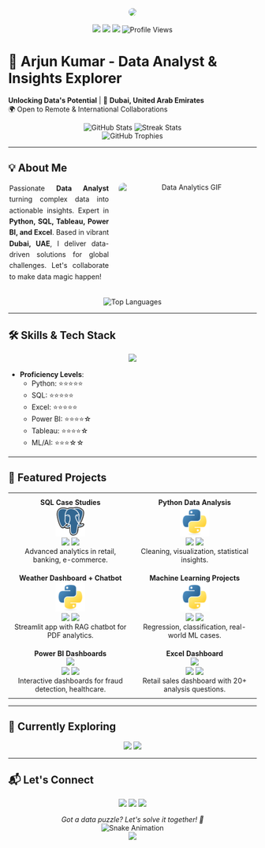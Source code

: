 <div align="center">
  <img src="https://capsule-render.vercel.app/api?type=waving&color=0:3776AB,100:00bc8c&height=200&section=header&text=Arjun%20Kumar&fontSize=80&fontAlignY=35&animation=twinkling&fontColor=ffffff&desc=Data%20Analyst%20in%20Dubai&descSize=20&descAlignY=55" style="border-radius: 15px;" />
  <br>
  <p>
    <a href="https://www.linkedin.com/in/arjun-analytics/"><img src="https://img.shields.io/badge/LinkedIn-0077B5?style=for-the-badge&logo=linkedin&logoColor=white"/></a>
    <a href="https://my-data-story.lovable.app"><img src="https://img.shields.io/badge/Portfolio-9b59b6?style=for-the-badge&logo=chrome&logoColor=white"/></a>
    <a href="mailto:arjunkguru2969@gmail.com"><img src="https://img.shields.io/badge/Email-D14836?style=for-the-badge&logo=gmail&logoColor=white"/></a>
    <img src="https://komarev.com/ghpvc/?username=arjun9669&style=for-the-badge&color=brightgreen" alt="Profile Views"/>
  </p>
</div>

# 🌟 Arjun Kumar - Data Analyst & Insights Explorer

**Unlocking Data's Potential** | 📍 **Dubai, United Arab Emirates**  
🌍 Open to Remote & International Collaborations

<div align="center">
  <img src="https://github-readme-stats.vercel.app/api?username=arjun9669&show_icons=true&theme=radical&hide_border=true&bg_color=0D1117&title_color=ffffff&text_color=ffffff&icon_color=00bc8c" alt="GitHub Stats" />
  <img src="https://github-readme-streak-stats.herokuapp.com/?user=arjun9669&theme=radical&hide_border=true&background=0D1117&stroke=ffffff&ring=00bc8c&fire=00bc8c&currStreakLabel=ffffff&currStreakNum=ffffff&sideNums=ffffff&sideLabels=ffffff&dates=ffffff" alt="Streak Stats" />
</div>

<div align="center">
  <img src="https://github-profile-trophy.vercel.app/?username=arjun9669&theme=radical&no-bg=true&margin-w=15&margin-h=15" alt="GitHub Trophies" />
</div>

---

## 💡 About Me

<div align="center">
  <img align="right" src="https://media.giphy.com/media/lPQTfptHL3IcM5M7jK/giphy.gif" width="280" height="180" alt="Data Analytics GIF" style="border-radius: 10px; margin-left: 20px;" />
  <p align="left" style="max-width: 500px; text-align: justify; line-height: 1.6;">
    Passionate <strong>Data Analyst</strong> turning complex data into actionable insights. Expert in <strong>Python, SQL, Tableau, Power BI, and Excel</strong>. Based in vibrant <strong>Dubai, UAE</strong>, I deliver data-driven solutions for global challenges. Let's collaborate to make data magic happen!
  </p>
</div>
<br clear="both">

<div align="center">
  <img src="https://github-readme-stats.vercel.app/api/top-langs/?username=arjun9669&layout=compact&theme=radical&hide_border=true&bg_color=0D1117&title_color=ffffff&text_color=ffffff" alt="Top Languages" />
</div>

---

## 🛠️ Skills & Tech Stack

<div align="center">
  <img src="https://skillicons.dev/icons?i=python,postgres,excel,tableau,powerbi,jupyter,pandas,numpy,matplotlib,sklearn,streamlit" />
</div>

- **Proficiency Levels**:
  - Python: ⭐⭐⭐⭐⭐
  - SQL: ⭐⭐⭐⭐⭐
  - Excel: ⭐⭐⭐⭐⭐
  - Power BI: ⭐⭐⭐⭐☆
  - Tableau: ⭐⭐⭐⭐☆
  - ML/AI: ⭐⭐⭐☆☆

---

## 🚀 Featured Projects

<table align="center">
  <tr>
    <td align="center" width="50%" style="padding: 10px;">
      <strong>SQL Case Studies</strong><br>
      <a href="https://github.com/arjun9669/SQL"><img src="https://raw.githubusercontent.com/devicons/devicon/master/icons/postgresql/postgresql-original.svg" width="60" /></a><br>
      <a href="https://github.com/arjun9669/SQL"><img src="https://img.shields.io/badge/Code-181717?style=for-the-badge&logo=github&logoColor=white"/></a>
      <a href="https://my-data-story.lovable.app"><img src="https://img.shields.io/badge/Demo-8e44ad?style=for-the-badge&logoColor=white"/></a><br>
      Advanced analytics in retail, banking, e-commerce.
    </td>
    <td align="center" width="50%" style="padding: 10px;">
      <strong>Python Data Analysis</strong><br>
      <a href="https://github.com/arjun9669/Python"><img src="https://raw.githubusercontent.com/devicons/devicon/master/icons/python/python-original.svg" width="60" /></a><br>
      <a href="https://github.com/arjun9669/Python"><img src="https://img.shields.io/badge/Code-181717?style=for-the-badge&logo=github&logoColor=white"/></a>
      <a href="https://my-data-story.lovable.app"><img src="https://img.shields.io/badge/Demo-8e44ad?style=for-the-badge&logoColor=white"/></a><br>
      Cleaning, visualization, statistical insights.
    </td>
  </tr>
  <tr>
    <td align="center" width="50%" style="padding: 10px;">
      <strong>Weather Dashboard + Chatbot</strong><br>
      <a href="https://github.com/arjun9669/Weather-Prediction-And-Chat-BOT"><img src="https://raw.githubusercontent.com/devicons/devicon/master/icons/python/python-original.svg" width="60" /></a><br>
      <a href="https://github.com/arjun9669/Weather-Prediction-And-Chat-BOT"><img src="https://img.shields.io/badge/Code-181717?style=for-the-badge&logo=github&logoColor=white"/></a>
      <a href="https://my-data-story.lovable.app"><img src="https://img.shields.io/badge/Live-27ae60?style=for-the-badge&logoColor=white"/></a><br>
      Streamlit app with RAG chatbot for PDF analytics.
    </td>
    <td align="center" width="50%" style="padding: 10px;">
      <strong>Machine Learning Projects</strong><br>
      <a href="https://github.com/arjun9669/machine-learning-projects"><img src="https://raw.githubusercontent.com/devicons/devicon/master/icons/python/python-original.svg" width="60" /></a><br>
      <a href="https://github.com/arjun9669/machine-learning-projects"><img src="https://img.shields.io/badge/Code-181717?style=for-the-badge&logo=github&logoColor=white"/></a>
      <a href="https://my-data-story.lovable.app"><img src="https://img.shields.io/badge/Demo-8e44ad?style=for-the-badge&logoColor=white"/></a><br>
      Regression, classification, real-world ML cases.
    </td>
  </tr>
  <tr>
    <td align="center" width="50%" style="padding: 10px;">
      <strong>Power BI Dashboards</strong><br>
      <a href="https://github.com/arjun9669/powerbi-projects"><img src="https://img.icons8.com/color/96/power-bi.png" width="60" /></a><br>
      <a href="https://github.com/arjun9669/powerbi-projects"><img src="https://img.shields.io/badge/Code-181717?style=for-the-badge&logo=github&logoColor=white"/></a>
      <a href="https://my-data-story.lovable.app"><img src="https://img.shields.io/badge/Demo-8e44ad?style=for-the-badge&logoColor=white"/></a><br>
      Interactive dashboards for fraud detection, healthcare.
    </td>
    <td align="center" width="50%" style="padding: 10px;">
      <strong>Excel Dashboard</strong><br>
      <a href="https://github.com/arjun9669/Excel"><img src="https://img.icons8.com/color/96/microsoft-excel-2019.png" width="60" /></a><br>
      <a href="https://github.com/arjun9669/Excel"><img src="https://img.shields.io/badge/Code-181717?style=for-the-badge&logo=github&logoColor=white"/></a>
      <a href="https://my-data-story.lovable.app"><img src="https://img.shields.io/badge/Demo-8e44ad?style=for-the-badge&logoColor=white"/></a><br>
      Retail sales dashboard with 20+ analysis questions.
    </td>
  </tr>
</table>

---

## 📘 Currently Exploring
<div align="center">
  <img src="https://img.shields.io/badge/🔍_Advanced_NLP_Competitive_Analysis-3776AB?style=for-the-badge&logoColor=white"/>
  <img src="https://img.shields.io/badge/📊_Time_Series_Forecasting_Models-27ae60?style=for-the-badge&logoColor=white"/>
</div>

---

## 📬 Let's Connect
<div align="center">
  <p>
    <a href="https://www.linkedin.com/in/arjun-analytics/"><img src="https://img.shields.io/badge/LinkedIn-0077B5?style=for-the-badge&logo=linkedin&logoColor=white"/></a>
    <a href="mailto:arjunkguru2969@gmail.com"><img src="https://img.shields.io/badge/Email-D14836?style=for-the-badge&logo=gmail&logoColor=white"/></a>
    <a href="https://my-data-story.lovable.app"><img src="https://img.shields.io/badge/Portfolio-9b59b6?style=for-the-badge&logo=chrome&logoColor=white"/></a>
  </p>
  <em>Got a data puzzle? Let's solve it together! 🚀</em>
</div>

<div align="center">
  <img src="https://github.com/arjun9669/arjun9669/blob/output/github-contribution-grid-snake.svg" alt="Snake Animation" />
</div>

<div align="center">
  <img src="https://capsule-render.vercel.app/api?type=waving&color=0:3776AB,100:00bc8c&height=100&section=footer&animation=twinkling" />
</div>
